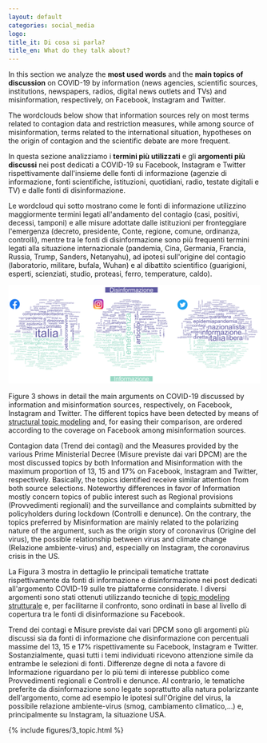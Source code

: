 ```yaml
---
layout: default
categories: social_media
logo:
title_it: Di cosa si parla? 
title_en: What do they talk about?
---
```


<div class="en">
    <p>
	In this section we analyze the <b>most used words</b> and the <b>main topics of discussion</b> on COVID-19 by information (news agencies, scientific sources, institutions, newspapers, radios, digital news outlets and TVs) and misinformation, respectively, on Facebook, Instagram and Twitter.
     </p>
     <p>
	The wordclouds below show that information sources rely on most terms related to contagion data and restriction measures, while among source of misinformation, terms related to the international situation, hypotheses on the origin of contagion and the scientific debate are more frequent.
    </p>
</div>

<div class="it">
     <p>
	In questa sezione analizziamo i <b>termini più utilizzati</b> e gli <b>argomenti più discussi</b> nei post dedicati a COVID-19 su Facebook, Instagram e Twitter rispettivamente dall'insieme delle fonti di informazione (agenzie di informazione, fonti scientifiche, istituzioni, quotidiani, radio, testate digitali e TV) e dalle fonti di disinformazione.
     </p>
     <p>
	Le wordcloud qui sotto mostrano come le fonti di informazione utilizzino maggiormente termini legati all'andamento del contagio (casi, positivi, decessi, tamponi) e alle misure adottate dalle istituzioni per fronteggiare l'emergenza (decreto, presidente, Conte, regione, comune, ordinanza, controlli), mentre tra le fonti di disinformazione sono più frequenti termini legati alla situazione internazionale (pandemia, Cina, Germania, Francia, Russia, Trump, Sanders, Netanyahu), ad ipotesi sull'origine del contagio (laboratorio, militare, bufala, Wuhan) e al dibattito scientifico (guarigioni, esperti, scienziati, studio, proteasi, ferro, temperature, caldo).
    </p>
</div>

<div class="w3-white w3-card-4 w3-center">
	<img src="assets/images/3_wordcloud.png" width="1200">
</div>

<div class="en">
	<p>
	Figure 3 shows in detail the main arguments on COVID-19 discussed by information and misinformation sources, respectively, on Facebook, Instagram and Twitter. The different topics have been detected by means of <a href="https://www.structuraltopicmodel.com" target="_blank">structural topic modeling</a> and, for easing their comparison, are ordered according to the coverage on Facebook among misinformation sources.
	</p>
	<p>
	Contagion data (Trend dei contagi) and the Measures provided by the various Prime Ministerial Decree (Misure previste dai vari DPCM) are the most discussed topics by both Information and Misinformation with the maximum proportion of 13, 15 and 17% on Facebook, Instagram and Twitter, respectively. Basically, the topics identified receive similar attention from both source selections. Noteworthy differences in favor of Information mostly concern topics of public interest such as Regional provisions (Provvedimenti regionali) and the surveillance and complaints submitted by policyholders during lockdown (Controlli e denunce). On the contrary, the topics preferred by Misinformation are mainly related to the polarizing nature of the argument, such as the origin story of coronavirus (Origine del virus), the possible relationship between virus and climate change (Relazione ambiente-virus) and, especially on Instagram, the coronavirus crisis in the US.
    </p>
</div>

<div class="it">
    <p>
    La Figura 3 mostra in dettaglio le principali tematiche trattate rispettivamente da fonti di informazione e disinformazione nei post dedicati all'argomento COVID-19 sulle tre piattaforme considerate. I diversi argomenti sono stati ottenuti utilizzando tecniche di <a href="https://www.structuraltopicmodel.com" target="_blank"> topic modeling strutturale</a> e, per facilitarne il confronto, sono ordinati in base al livello di copertura tra le fonti di disinformazione su Facebook. 	</p>
	<p>
	Trend dei contagi e Misure previste dai vari DPCM sono gli argomenti più discussi sia da fonti di informazione che disinformazione con percentuali massime del 13, 15 e 17% rispettivamente su Facebook, Instagram e Twitter. Sostanzialmente, quasi tutti i temi individuati ricevono attenzione simile da entrambe le selezioni di fonti. Differenze degne di nota a favore di Informazione riguardano per lo più temi di interesse pubblico come Provvedimenti regionali e Controlli e denunce. Al contrario, le tematiche preferite da disinformazione sono legate soprattutto alla natura polarizzante dell'argomento, come ad esempio le ipotesi sull'Origine del virus, la possibile relazione ambiente-virus (smog, cambiamento climatico,…) e, principalmente su Instagram, la situazione USA.
    </p>
</div>

<div class="w3-white w3-card-4 w3-center" >
    {% include figures/3_topic.html %}
</div>